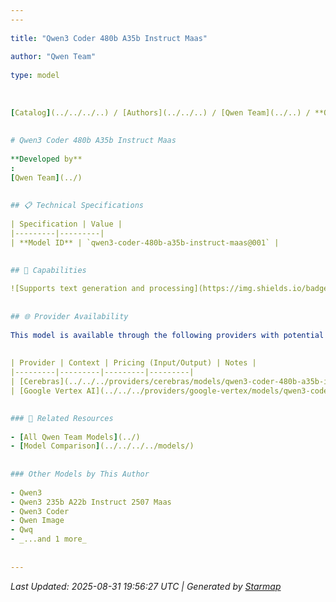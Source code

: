 ```yaml
---
---
  
title: "Qwen3 Coder 480b A35b Instruct Maas"
  
author: "Qwen Team"
  
type: model
  
  
  
[Catalog](../../../..) / [Authors](../../..) / [Qwen Team](../..) / **Qwen3 Coder 480b A35b Instruct Maas**
  
  
# Qwen3 Coder 480b A35b Instruct Maas
  
**Developed by**
: 
[Qwen Team](../)
  
  
## 📋 Technical Specifications
  
| Specification | Value |
|---------|---------|
| **Model ID** | `qwen3-coder-480b-a35b-instruct-maas@001` |

  
## 🎯 Capabilities
  
![Supports text generation and processing](https://img.shields.io/badge/text-✓-blue) ![Supported input modalities](https://img.shields.io/badge/input-text-teal) ![Supported output modalities](https://img.shields.io/badge/output-text-cyan) ![Temperature sampling control](https://img.shields.io/badge/temperature-core-red) ![Nucleus sampling (top-p)](https://img.shields.io/badge/top__p-core-red) ![Maximum token limit](https://img.shields.io/badge/max__tokens-core-blue) ![Response streaming](https://img.shields.io/badge/streaming-✓-cyan)
  
  
## 🌐 Provider Availability
  
This model is available through the following providers with potential variations:
  
  
| Provider | Context | Pricing (Input/Output) | Notes |
|---------|---------|---------|---------|
| [Cerebras](../../../providers/cerebras/models/qwen3-coder-480b-a35b-instruct-maas-at-001.md) | — | — |  |
| [Google Vertex AI](../../../providers/google-vertex/models/qwen3-coder-480b-a35b-instruct-maas-at-001.md) | — | — |  |

  
### 🔗 Related Resources
  
- [All Qwen Team Models](../)
- [Model Comparison](../../../../models/)
  
  
### Other Models by This Author
  
- Qwen3
- Qwen3 235b A22b Instruct 2507 Maas
- Qwen3 Coder
- Qwen Image
- Qwq
- _...and 1 more_
  
  
---
```

*Last Updated: 2025-08-31 19:56:27 UTC | Generated by [Starmap](https://github.com/agentstation/starmap)*